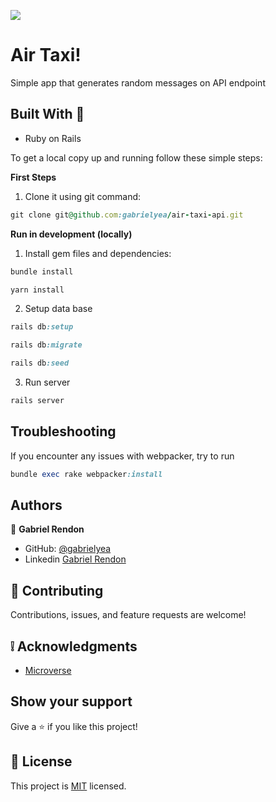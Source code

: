 ![](https://img.shields.io/badge/Microverse-blueviolet)
# Air Taxi! 
Simple app that generates random messages on API endpoint

##  Built With :hammer:

- Ruby on Rails

To get a local copy up and running follow these simple steps:

**First Steps**

1. Clone it using git command:
```ruby
git clone git@github.com:gabrielyea/air-taxi-api.git
```

**Run in development (locally)**

1. Install gem files and dependencies:
```ruby
bundle install
```
```ruby
yarn install
```
2. Setup data base
```ruby
rails db:setup

rails db:migrate

rails db:seed
```

3. Run server
```ruby
rails server
```

## Troubleshooting

If you encounter any issues with webpacker, try to run 
```ruby
bundle exec rake webpacker:install
```

## Authors

👤 **Gabriel Rendon**

- GitHub: [@gabrielyea](https://github.com/gabrielyea)
- Linkedin [Gabriel Rendon](https://www.linkedin.com/in/gabriel-rendon-paredes/)

## 🤝 Contributing

Contributions, issues, and feature requests are welcome!


## :grey_exclamation: Acknowledgments

- [Microverse](https://www.microverse.org/)

## Show your support

Give a ⭐️ if you like this project!

## 📝 License

This project is [MIT](LICENSE) licensed.
